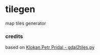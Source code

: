 # tilegen
map tiles generator

### credits
based on [Klokan Petr Pridal - gdal2tiles.py](http://www.klokan.cz/projects/gdal2tiles/)
